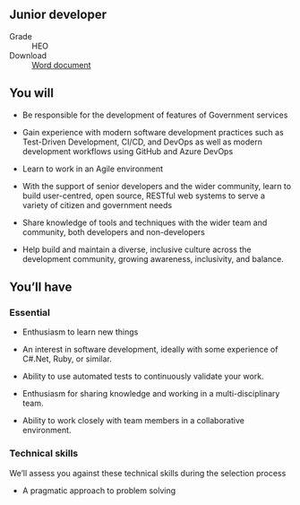 ## Junior developer

<dl class="govuk-summary-list">
  <div class="govuk-summary-list__row">
    <dt class="govuk-summary-list__key">
      Grade
    </dt>
    <dd class="govuk-summary-list__value">
      HEO
    </dd>
  </div>
   <div class="govuk-summary-list__row" data-ignore="true">
    <dt class="govuk-summary-list__key">
      Download
    </dt>
    <dd class="govuk-summary-list__value">
      <a href="word">Word document</a>
    </dd>
  </div></dl>

## You will

* Be responsible for the development of features of Government services

* Gain experience with modern software development practices such as Test-Driven Development, CI/CD, and DevOps as well as modern development workflows using GitHub and Azure DevOps

* Learn to work in an Agile environment

* With the support of senior developers and the wider community, learn to build user-centred, open source, RESTful web systems to serve a variety of citizen and government needs

* Share knowledge of tools and techniques with the wider team and community, both developers and non-developers

* Help build and maintain a diverse, inclusive culture across the development community, growing awareness, inclusivity, and balance.

## You’ll have

### Essential  

* Enthusiasm to learn new things

* An interest in software development, ideally with some experience of C#.Net, Ruby, or similar.

* Ability to use automated tests to continuously validate your work.

* Enthusiasm for sharing knowledge and working in a multi-disciplinary team.

* Ability to work closely with team members in a collaborative environment.

### Technical skills

We’ll assess you against these technical skills during the selection process

* A pragmatic approach to problem solving